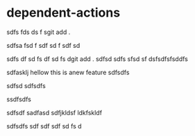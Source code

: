 # dependent-actions

sdfs
fds
ds
f
sgit add .

sdfsa
fsd
f
sdf
sd
f
sdf
sd

sdfs
df
sd
fs
df
sd
fs
dgit add .
sdfsd
sdfs
sfsd
sf
dsfsdfsfsddfs

sdfasklj
hellow
this is anew feature
sdfsdfs

sdfsd
sdfsdfs

ssdfsdfs

sdfsdf
sadfasd
sdfjkldsf
ldkfskldf

sdfsdfs
sdf
sdf
sdf
sd
fs
d